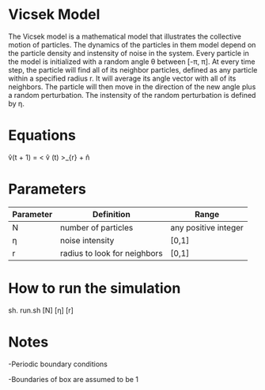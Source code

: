 # Vicsek Model


The Vicsek model is a mathematical model that illustrates the collective motion of particles. The dynamics of the particles in them model depend on the particle density and instensity of noise in the system. Every particle in the model is initialized with a random angle &theta; between [-&pi;, &pi;]. At every time step, the particle will find all of its neighbor particles, defined as any particle within a specified radius r. It will average its angle vector with all of its neighbors. The particle will then move in the direction of the new angle plus a random perturbation. The instensity of the random perturbation is defined by &eta;.


<!-- ![r1](https://github.com/alsignoriello/vicsek_model/blob/master/images/r1.png) ![r2](https://github.com/alsignoriello/vicsek_model/blob/master/images/r2.png)

 -->

# Equations

v&#770;(t + 1) = < v&#770; (t) >_{r} + n&#770;



<!-- 
![equation](https://github.com/alsignoriello/vicsek_model/blob/master/images/equation.png)
![angle](https://github.com/alsignoriello/vicsek_model/blob/master/images/angle_vector.png)
 -->

<!-- 
<img src="https://github.com/alsignoriello/vicsek_model/blob/master/images/equation.png" width="800" height="100" />

<img src="https://github.com/alsignoriello/vicsek_model/blob/master/images/angle_vector.png" width="500" height="100" /> -->


# Parameters


| Parameter | Definition | Range |
|-----------|------------|-------|
| N  | number of particles | any positive integer |
| &eta; | noise intensity | [0,1] |
| r | radius to look for neighbors | [0,1] |


# How to run the simulation

sh. run.sh [N] [&eta;] [r]


# Notes

-Periodic boundary conditions 

-Boundaries of box are assumed to be 1




